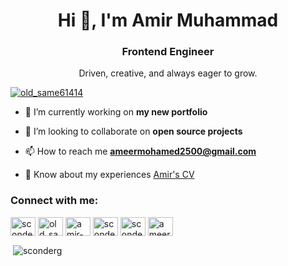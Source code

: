 <h1 align="center">Hi 👋, I'm Amir Muhammad</h1>
<h3 align="center">Frontend Engineer</h3>
<p align="center">Driven, creative, and always eager to grow.</p>

<p align="left"> <a href="https://twitter.com/old_same61414" target="blank"><img src="https://img.shields.io/twitter/follow/old_same61414?logo=twitter&style=for-the-badge" alt="old_same61414" /></a> </p>

- 🔭 I’m currently working on **my new portfolio**

- 👯 I’m looking to collaborate on **open source projects**

- 📫 How to reach me **ameermohamed2500@gmail.com**

- 📄 Know about my experiences [Amir's CV](https://drive.google.com/file/d/1NYLwAKm9n6Sd0IydC9pIEVhYUU-RkkT-/view?usp=sharing)

<h3 align="left">Connect with me:</h3>
<p align="left">
<a href="https://dev.to/sconder" target="blank"><img align="center" src="https://raw.githubusercontent.com/rahuldkjain/github-profile-readme-generator/master/src/images/icons/Social/devto.svg" alt="sconder" height="30" width="40" /></a>
<a href="https://twitter.com/old_same61414" target="blank"><img align="center" src="https://raw.githubusercontent.com/rahuldkjain/github-profile-readme-generator/master/src/images/icons/Social/twitter.svg" alt="old_same61414" height="30" width="40" /></a>
<a href="https://linkedin.com/in/amir-muhammad-79a373208/" target="blank"><img align="center" src="https://raw.githubusercontent.com/rahuldkjain/github-profile-readme-generator/master/src/images/icons/Social/linked-in-alt.svg" alt="amir-muhammad-79a373208/" height="30" width="40" /></a>
<a href="https://fb.com/sconderg" target="blank"><img align="center" src="https://raw.githubusercontent.com/rahuldkjain/github-profile-readme-generator/master/src/images/icons/Social/facebook.svg" alt="sconderg" height="30" width="40" /></a>
<a href="https://instagram.com/sconderg" target="blank"><img align="center" src="https://raw.githubusercontent.com/rahuldkjain/github-profile-readme-generator/master/src/images/icons/Social/instagram.svg" alt="sconderg" height="30" width="40" /></a>
<a href="https://www.hackerrank.com/ameermohamed2500" target="blank"><img align="center" src="https://raw.githubusercontent.com/rahuldkjain/github-profile-readme-generator/master/src/images/icons/Social/hackerrank.svg" alt="ameermohamed2500" height="30" width="40" /></a>
</p>

<p>&nbsp;<img align="center" src="https://github-readme-stats.vercel.app/api?username=sconderg&show_icons=true&locale=en" alt="sconderg" /></p>
